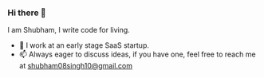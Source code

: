 ### Hi there 👋

<!--
**shbhshs/shbhshs** is a ✨ _special_ ✨ repository because its `README.md` (this file) appears on your GitHub profile.
-->

I am Shubham, I write code for living.

- :office: I work at an early stage SaaS startup.
- 📫 Always eager to discuss ideas, if you have one, feel free to reach me at [shubham08singh10@gmail.com](shubham08singh10@gmail.com)
